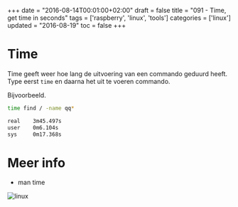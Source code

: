 +++
date = "2016-08-14T00:01:00+02:00"
draft = false
title = "091 - Time, get time in seconds"
tags = ['raspberry', 'linux', 'tools']
categories = ['linux']
updated = "2016-08-19"
toc = false
+++

# Time

Time geeft weer hoe lang de uitvoering van een commando geduurd heeft. Type
eerst `time` en daarna het uit te voeren commando. 

Bijvoorbeeld.
```bash
time find / -name qq*
```

```bash
real    3m45.497s
user    0m6.104s
sys     0m17.368s
```

# Meer info

* man time


![linux](/img/logo_linux.jpg)

